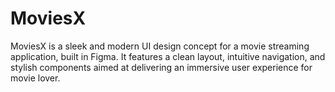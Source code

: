 # MoviesX
MoviesX is a sleek and modern UI design concept for a movie streaming application, built in Figma. It features a clean layout, intuitive navigation, and stylish components aimed at delivering an immersive user experience for movie lover.
